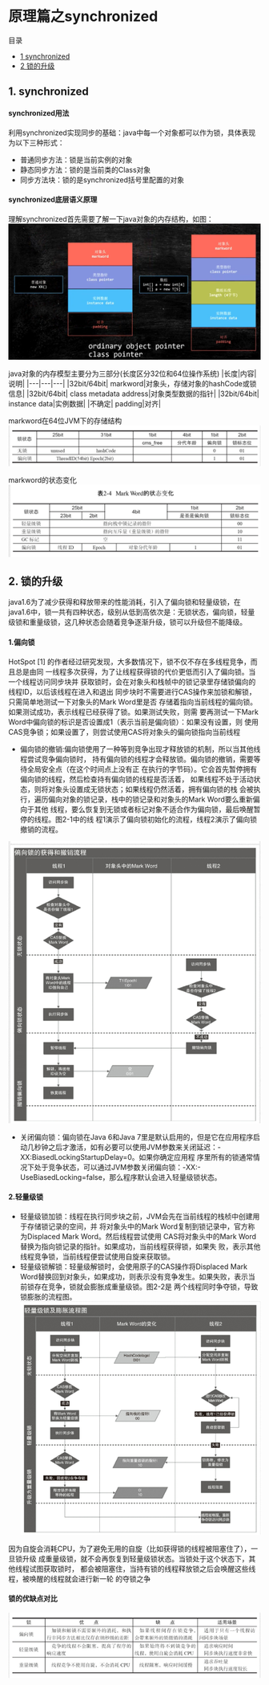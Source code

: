 # 原理篇之synchronized

目录
- [1 synchronized](#1-synchronized)
- [2 锁的升级](#2-锁的升级)


## 1. synchronized

#### synchronized用法
利用synchronized实现同步的基础：java中每一个对象都可以作为锁，具体表现为以下三种形式：
- 普通同步方法：锁是当前实例的对象
- 静态同步方法：锁的是当前类的Class对象
- 同步方法块：锁的是synchronized括号里配置的对象


#### synchronized底层语义原理
理解synchronized首先需要了解一下java对象的内存结构，如图：
![](../../../pic/java/synchronized_1.png)

java对象的内存模型主要分为三部分(长度区分32位和64位操作系统)
|长度|内容|说明|
|---|---|---|
|32bit/64bit| markword|对象头，存储对象的hashCode或锁信息|
|32bit/64bit| class metadata address|对象类型数据的指针|
|32bit/64bit| instance data|实例数据|
|不确定| padding|对齐|

markword在64位JVM下的存储结构
![](../../../pic/java/java对象内存结构_1.png)

markword的状态变化
![](../../../pic/java/java对象内存结构_2.png)

## 2. 锁的升级
java1.6为了减少获得和释放带来的性能消耗，引入了偏向锁和轻量级锁，在java1.6中，锁一共有四种状态，级别从低到高依次是：无锁状态，偏向锁，轻量级锁和重量级锁，这几种状态会随着竞争逐渐升级，锁可以升级但不能降级。

#### 1.偏向锁
HotSpot [1] 的作者经过研究发现，大多数情况下，锁不仅不存在多线程竞争，而且总是由同
一线程多次获得，为了让线程获得锁的代价更低而引入了偏向锁。当一个线程访问同步块并
获取锁时，会在对象头和栈帧中的锁记录里存储锁偏向的线程ID，以后该线程在进入和退出
同步块时不需要进行CAS操作来加锁和解锁，只需简单地测试一下对象头的Mark Word里是否
存储着指向当前线程的偏向锁。如果测试成功，表示线程已经获得了锁。如果测试失败，则需
要再测试一下Mark Word中偏向锁的标识是否设置成1（表示当前是偏向锁）：如果没有设置，则
使用CAS竞争锁；如果设置了，则尝试使用CAS将对象头的偏向锁指向当前线程

- 偏向锁的撤销:偏向锁使用了一种等到竞争出现才释放锁的机制，所以当其他线程尝试竞争偏向锁时，
持有偏向锁的线程才会释放锁。偏向锁的撤销，需要等待全局安全点（在这个时间点上没有正
在执行的字节码）。它会首先暂停拥有偏向锁的线程，然后检查持有偏向锁的线程是否活着，
如果线程不处于活动状态，则将对象头设置成无锁状态；如果线程仍然活着，拥有偏向锁的栈
会被执行，遍历偏向对象的锁记录，栈中的锁记录和对象头的Mark Word要么重新偏向于其他
线程，要么恢复到无锁或者标记对象不适合作为偏向锁，最后唤醒暂停的线程。图2-1中的线
程1演示了偏向锁初始化的流程，线程2演示了偏向锁撤销的流程。

![](../../../pic/java/锁的升级_1.png)

- 关闭偏向锁：偏向锁在Java 6和Java 7里是默认启用的，但是它在应用程序启动几秒钟之后才激活，如有必要可以使用JVM参数来关闭延迟：-XX:BiasedLockingStartupDelay=0。如果你确定应用程
序里所有的锁通常情况下处于竞争状态，可以通过JVM参数关闭偏向锁：-XX:-
UseBiasedLocking=false，那么程序默认会进入轻量级锁状态。

#### 2.轻量级锁
- 轻量级锁加锁：线程在执行同步块之前，JVM会先在当前线程的栈桢中创建用于存储锁记录的空间，并
将对象头中的Mark Word复制到锁记录中，官方称为Displaced Mark Word。然后线程尝试使用
CAS将对象头中的Mark Word替换为指向锁记录的指针。如果成功，当前线程获得锁，如果失
败，表示其他线程竞争锁，当前线程便尝试使用自旋来获取锁。
- 轻量级锁解锁：轻量级解锁时，会使用原子的CAS操作将Displaced Mark Word替换回到对象头，如果成功，则表示没有竞争发生。如果失败，表示当前锁存在竞争，锁就会膨胀成重量级锁。图2-2是
两个线程同时争夺锁，导致锁膨胀的流程图。
![](../../../pic/java/锁的升级_2.png)

因为自旋会消耗CPU，为了避免无用的自旋（比如获得锁的线程被阻塞住了），一旦锁升级
成重量级锁，就不会再恢复到轻量级锁状态。当锁处于这个状态下，其他线程试图获取锁时，
都会被阻塞住，当持有锁的线程释放锁之后会唤醒这些线程，被唤醒的线程就会进行新一轮
的夺锁之争

#### 锁的优缺点对比 
![](../../../pic/java/锁的升级_3.png)
